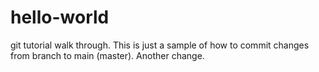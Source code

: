 # hello-world
git tutorial walk through. This is just a sample of how to commit changes from branch to main (master).
Another change.
